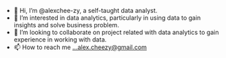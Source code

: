- 👋 Hi, I’m @alexchee-zy, a self-taught data analyst.
- 👀 I’m interested in data analytics, particularly in using data to gain insights and solve business problem.
- 💞️ I’m looking to collaborate on project related with data analytics to gain experience in working with data.
- 📫 How to reach me ...alex.cheezy@gmail.com

<!---
alexchee-zy/alexchee-zy is a ✨ special ✨ repository because its `README.md` (this file) appears on your GitHub profile.
You can click the Preview link to take a look at your changes.
--->
